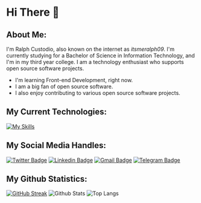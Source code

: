# Hi There 👋
## About Me:
  I'm Ralph Custodio, also known on the internet as _itsmeralph09_. I'm currently studying for a Bachelor of Science in Information Technology, and I'm in my third year college. I am a technology enthusiast who supports open source software projects.
- I'm learning Front-end Development, right now.
- I am a big fan of open source software.
- I also enjoy contributing to various open source software projects.

## My Current Technologies:

[![My Skills](https://skillicons.dev/icons?i=arduino,autocad,bash,html,css,js,figma,git,github,java,py,md,linux,mysql,ps,idea,vscode,emacs&perline=6&theme=dark)](https://skillicons.dev)

## My Social Media Handles:
[![Twitter Badge](https://img.shields.io/badge/-@itsmeralph09-00acee?style=flat&logo=Twitter&logoColor=white)](https://twitter.com/intent/follow?screen_name=itsmeralph09 "Follow on Twitter")
[![Linkedin Badge](https://img.shields.io/badge/-RalphCustodio-blue?style=flat&logo=Linkedin&logoColor=white&link=https://www.linkedin.com/in/itsmeralph09/)](https://www.linkedin.com/in/itsmeralph09/)
[![Gmail Badge](https://img.shields.io/badge/-ralphenigmatic@gmail.com-c14438?style=flat&logo=Gmail&logoColor=white&link=mailto:ralphenigmatic@gmail.com)](mailto:ralphenigmatic@gmail.com)
[![Telegram Badge](https://img.shields.io/badge/-@GabiBee-0088CC?style=flat&logo=Telegram&logoColor=white)](https://t.me/GabiBee "Contact on Telegram")

## My Github Statistics:
[![GitHub Streak](https://github-readme-streak-stats.herokuapp.com?user=itsmeralph09&theme=dark&hide_border=true)](https://git.io/streak-stats)
![Github Stats](https://github-readme-stats.vercel.app/api?username=itsmeralph09&count_private=true&show_icons=true&include_all_commits=true&theme=dark&show_owner=true&hide_border=true)
![Top Langs](https://github-readme-stats.vercel.app/api/top-langs/?username=itsmeralph09&hide=TeX&layout=compact&theme=dark&langs_count=10&hide_border=true)
